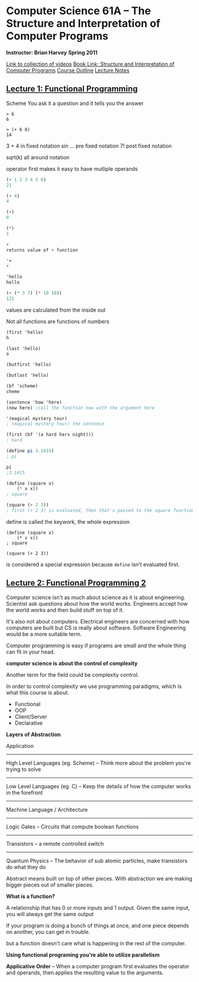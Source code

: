 # Computer Science 61A – The Structure and Interpretation of Computer Programs
**Instructor: Brian Harvey**
**Spring 2011**

[Link to collection of videos](https://archive.org/details/ucberkeley-webcast-PL3E89002AA9B9879E)
[Book Link: Structure and Interpretation of Computer Programs](http://web.mit.edu/alexmv/6.037/sicp.pdf)
[Course Outline](https://inst.eecs.berkeley.edu/~cs61a/sp11/)
[Lecture Notes](https://inst.eecs.berkeley.edu/~cs61a/reader/notes.pdf)

## [Lecture 1: Functional Programming](https://archive.org/details/ucberkeley_webcast_l28HAzKy0N8)

Scheme
You ask it a question and it tells you the answer

```
> 6
6

> (+ 6 8)
14

```

3 + 4 in fixed notation
sin ... pre fixed notation
7! post fixed notation

sqrt(k) all around notation

operator first makes it easy to have mutliple operands

```scheme
(+ 1 2 3 4 5 6)
21

(+ 4)
4

(+)
0

(*)
1

+
returns value of + function

'+
+

'hello
hello

(+ (* 3 7) (* 10 10))
121
```

values are calculated from the inside out

Not all functions are functions of numbers

```scheme
(first 'hello)
h

(last 'hello)
o

(butfirst 'hello)

(butlast 'hello)

(bf 'scheme)
cheme

(sentence 'how 'here)
(now here) ;call the function now with the argument here

'(magical mystery tour)
; (magical mystery tour) the sentence

(first (bf '(a hard hars night)))
; hard

(define pi 3.1415)
; pi

pi
;3.1415

(define (square x)
    (* x x))
; square

(square (+ 2 3))
; first (+ 2 3) is evaluated, then that's passed to the square function as x, then (* x x) is evaluated and returned, 25

```

define is called the keywork, the whole expression

```
(define (square x)
    (* x x))
; square

(square (+ 2 3))

```

is considered a special expression because `define` isn't evaluated first.

## [Lecture 2: Functional Programming 2](https://archive.org/details/ucberkeley_webcast_TTK2lZoWbPQ)

Computer science isn't as much about science as it is about engineering. Scientist ask questions about how the world works. Engineers accept how the world works and then build stuff on top of it.

It's also not about computers. Electrical engineers are concerned with how computers are built but CS is really about software. Software Engineering would be a more suitable term.

Computer programming is easy if programs are small and the whole thing can fit in your head.

**computer science is about the control of complexity**

Another term for the field could be complexity control.

In order to control complexity we use programming paradigms, which is what this course is about.

- Functional
- OOP
- Client/Server
- Declarative

**Layers of Abstraction**

Application

---

High Level Languages (eg. Scheme) – Think more about the problem you're trying to solve

---

Low Level Languages (eg. C) – Keep the details of how the computer works in the forefront

---

Machine Language / Architecture

---

Logic Gates – Circuits that compute boolean functions

---

Transistors – a remote controlled switch

---

Quantum Physics – The behavior of sub atomic particles, make transistors do what they do

Abstract means built on top of other pieces.
With abstraction we are making bigger pieces out of smaller pieces.

**What is a function?**

A relationship that has 0 or more inputs and 1 output.
Given the same input, you will always get the same output

If your program is doing a bunch of things at once, and one piece depends on another, you can get in trouble.

but a function doesn't care what is happening in the rest of the computer.

**Using functional programing you're able to utilize parallelism**

**Applicative Order** – When a computer program first evaluates the operator and operands, then applies the resulting value to the arguments.
